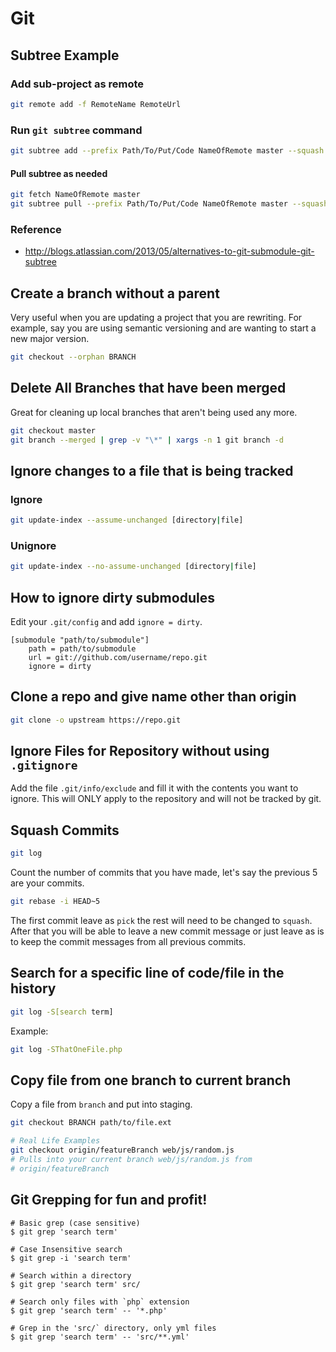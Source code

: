 Git
===

## Subtree Example

### Add sub-project as remote

```bash
git remote add -f RemoteName RemoteUrl
```

### Run `git subtree` command

```bash
git subtree add --prefix Path/To/Put/Code NameOfRemote master --squash
```

#### Pull subtree as needed

```bash
git fetch NameOfRemote master
git subtree pull --prefix Path/To/Put/Code NameOfRemote master --squash
```

### Reference

* http://blogs.atlassian.com/2013/05/alternatives-to-git-submodule-git-subtree

## Create a branch without a parent

Very useful when you are updating a project that you are rewriting. For example,
say you are using semantic versioning and are wanting to start a new major
version.

```bash
git checkout --orphan BRANCH
```

## Delete All Branches that have been merged

Great for cleaning up local branches that aren't being used any more.

```bash
git checkout master
git branch --merged | grep -v "\*" | xargs -n 1 git branch -d
```

## Ignore changes to a file that is being tracked

### Ignore

```bash
git update-index --assume-unchanged [directory|file]
```

### Unignore

```bash
git update-index --no-assume-unchanged [directory|file]
```

## How to ignore dirty submodules

Edit your ``.git/config`` and add ``ignore = dirty``.

```text
[submodule "path/to/submodule"]
    path = path/to/submodule
    url = git://github.com/username/repo.git
    ignore = dirty
```

## Clone a repo and give name other than origin

```bash
git clone -o upstream https://repo.git
```

## Ignore Files for Repository without using `.gitignore`

Add the file `.git/info/exclude` and fill it with the contents you want to ignore. This will ONLY apply to the
repository and will not be tracked by git.

## Squash Commits

```bash
git log
```

Count the number of commits that you have made, let's say the previous 5 are your commits.

```bash
git rebase -i HEAD~5
```

The first commit leave as `pick` the rest will need to be changed to `squash`. After that you will be able to
leave a new commit message or just leave as is to keep the commit messages from all previous commits.

## Search for a specific line of code/file in the history

```bash
git log -S[search term]
```

Example:

```bash
git log -SThatOneFile.php
```

## Copy file from one branch to current branch

Copy a file from `branch` and put into staging.

```bash
git checkout BRANCH path/to/file.ext

# Real Life Examples
git checkout origin/featureBranch web/js/random.js
# Pulls into your current branch web/js/random.js from
# origin/featureBranch
```

## Git Grepping for fun and profit!

```shell
# Basic grep (case sensitive)
$ git grep 'search term'

# Case Insensitive search
$ git grep -i 'search term'

# Search within a directory
$ git grep 'search term' src/

# Search only files with `php` extension
$ git grep 'search term' -- '*.php'

# Grep in the 'src/` directory, only yml files
$ git grep 'search term' -- 'src/**.yml'
```